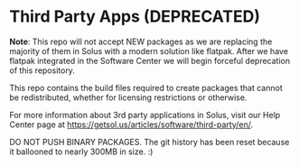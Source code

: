 Third Party Apps (DEPRECATED)
=============================

**Note**: This repo will not accept NEW packages as we are replacing the majority of them in Solus with a modern solution like flatpak. After we have flatpak integrated in the Software Center we will begin forceful deprecation of this repository.

This repo contains the build files required to create packages that cannot be redistributed, whether for licensing restrictions or otherwise.

For more information about 3rd party applications in Solus, visit our Help Center page at https://getsol.us/articles/software/third-party/en/.


DO NOT PUSH BINARY PACKAGES. The git history has been reset because it ballooned to nearly 300MB in size. :)
